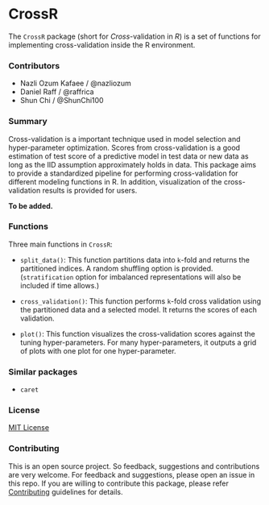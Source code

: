 # CrossR
The `CrossR` package (short for _Cross_-validation in _R_) is a set of functions for implementing cross-validation inside the R environment.  

### Contributors

* Nazli Ozum Kafaee / @nazliozum
* Daniel Raff / @raffrica
* Shun Chi / @ShunChi100

### Summary
Cross-validation is a important technique used in model selection and hyper-parameter optimization. Scores from cross-validation is a good estimation of test score of a predictive model in test data or new data as long as the IID assumption approximately holds in data. This package aims to provide a standardized pipeline for performing cross-validation for different modeling functions in R. In addition, visualization of the cross-validation results is provided for users.  

__To be added.__

### Functions

Three main functions in `CrossR`:

- `split_data()`: This function partitions data into `k`-fold and returns the partitioned indices. A random shuffling option is provided. (`stratification` option for imbalanced representations will also be included if time allows.)

- `cross_validation()`: This function performs `k`-fold cross validation using the partitioned data and a selected model. It returns the scores of each validation.

- `plot()`: This function visualizes the cross-validation scores against the tuning hyper-parameters. For many hyper-parameters, it outputs a grid of plots with one plot for one hyper-parameter.


### Similar packages

- `caret`


### License
[MIT License](https://github.com/ShunChi100/CrossR/blob/master/LICENSE)

### Contributing
This is an open source project. So feedback, suggestions and contributions are very welcome. For feedback and suggestions, please open an issue in this repo. If you are willing to contribute this package, please refer [Contributing](https://github.com/UBC-MDS/CrossR/blob/master/CONTRIBUTING.md) guidelines for details.
